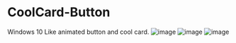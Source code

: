 # CoolCard-Button
Windows 10 Like animated button and cool card.
![image](https://github.com/user-attachments/assets/d8557a51-6868-46fe-98b0-a8282b17a501)
![image](https://github.com/user-attachments/assets/0b2b1a48-56dc-4c5e-b86f-e292925344b7)
![image](https://github.com/user-attachments/assets/b652c87d-6aa2-4f1b-99dc-13b7a19e4251)
